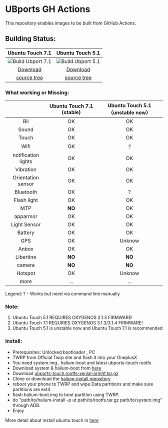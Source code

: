 # UBports GH Actions
This repository enables images to be built from GitHub Actions.

## Building Status:  
|                 Ubuntu Touch 7.1          |                  Ubuntu Touch 5.1                    | 
|:------------:|:------------:|
| ![Build Ubport 7.1](https://github.com/OnePlus-onyx/build-CI/workflows/Build%20Ubport%207.1/badge.svg?branch=ut-7.1)  |  ![Build Ubport 5.1](https://github.com/OnePlus-onyx/build-CI/workflows/Build%20Ubport%205.1/badge.svg?branch=ut-5.1)   |
| [Download](https://github.com/OnePlus-onyx/build-CI/actions?query=branch%3Aut-7.1) | [Download](https://github.com/OnePlus-onyx/build-CI/actions?query=branch%3Aut-5.1)                    | 
| [source tree](https://github.com/OnePlus-onyx/halium-devices/blob/halium-7.1/manifests/oneplus_onyx.xml)  |   [source tree](https://github.com/OnePlus-onyx/halium-devices/blob/halium-5.1/manifests/oneplus_onyx.xml)   |


### What working or Missing:  
|            |      Ubuntu Touch 7.1 (stable)          |                   Ubuntu Touch 5.1 （unstable now）                    | 
|:------------:|:------------:|:------------:|
| Ril |  OK   |    OK   |
| Sound | OK    |  OK  |
| Touch | OK    | OK   |
| Wifi | OK    |  ？   |
| notification lights | OK    | OK  |
| Vibration | OK    | OK   |
| Orientation sensor | OK    | OK   |
| Bluetooth | OK    | ?   |
| Flash light |  OK    | OK   |
| MTP | **NO**   | OK  |
| apparmor | OK    | OK   |
| Light Sensor | OK    | OK   |
| Battery | OK    | OK   |
| GPS | OK    |  Unknow   |
| Anbox | OK    | OK   |
| Libertine | **NO**    | **NO**   |
| camera | **NO**    | **NO**   |
| Hotspot | OK    | Unknow   |
| more |  ...    | ...   |

Legend:  ? - Works but need via command line manually

### Note:
  1. Ubuntu Touch 5.1 REQUIRES OXYGENOS 2.1.3 FIRMWARE!
  2. Ubuntu Touch 7.1 REQUIRES OXYGENOS 3.1.3/3.1.4 FIRMWARE!
  3. Ubuntu Touch 5.1 is unstable now and Ubuntu Touch 7.1  is recommended


### Install:  
   - Prerequisites: Unlocked bootloader , PC
   - TWRP from Official Twrp site and flash it into your OneplusX
   - You need system.img , halium-boot and latest ubports-touch rootfs
   - Download system & halium-boot from [here](https://github.com/ubports-onyx/ubports-ci/actions)
   - Download [ubports-touch.rootfs-xenial-armhf.tar.gz](https://github.com/ubports-onyx/ubports-ci/releases/tag/ubports-touch.rootfs-xenial)
   - Clone or download the [halium-install repository](https://gitlab.com/JBBgameich/halium-install)
   - reboot your phone to TWRP and  wipe Data partitions and make sure partitions are ext4
   - flash halium-boot.img to boot partition using TWRP.
   - do "path/to/halium-install -p ut path/to/rootfs.tar.gz path/to/system.img" through ADB.
   - Enjoy  

More detail about install ubuntu touch in [here](http://docs.ubports.com/en/latest/porting/installing-16-04.html#installing-ubuntu-touch-16-04-images-on-halium) 

